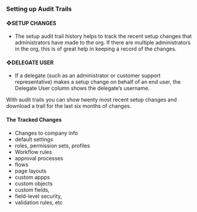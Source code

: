### Setting up Audit Trails

#### ❖SETUP CHANGES
- The setup audit trail history helps to track the recent setup changes that administrators have made to the org. If there are multiple administrators in the org, this is of great help in keeping a record of the changes.
#### ❖DELEGATE USER
- If a delegate (such as an administrator or customer support representative) makes a setup change on behalf of an end user, the Delegate User column shows the delegate’s username.


With audit trails you can show twenty most recent setup changes and download a trail for the last six months of changes.


#### The Tracked Changes
- Changes to company info
- default settings
- roles, permission sets, profiles
- Workflow rules
- approval processes 
- flows 
- page layouts
- custom appps
- custom objects
- custom fields, 
- field-level security,
- validation rules, etc